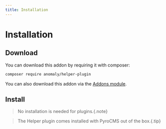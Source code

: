 ```yaml
---
title: Installation
---
```


# Installation

<div class="documentation__toc"></div>

## Download

You can download this addon by requiring it with composer:

```bash
composer require anomaly/helper-plugin
```

You can also download this addon via the [Addons module](/documentation/addons-module).

## Install

> No installation is needed for plugins.{.note}

> The Helper plugin comes installed with PyroCMS out of the box.{.tip}
